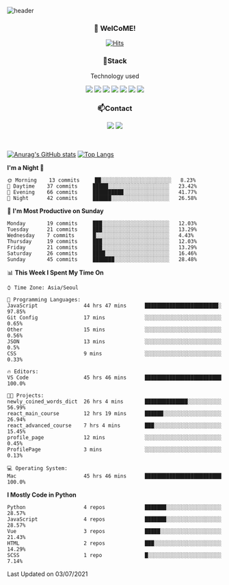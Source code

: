 ![header](https://capsule-render.vercel.app/api?type=waving&color=gradient&height=200&text=Kyungjoon&fontAlign=70&fontAlignY=40&animation=twinkling)

<h3 align="center">👋 WelCoME!</h3>

<div align=center>
  
[![Hits](https://hits.seeyoufarm.com/api/count/incr/badge.svg?url=https%3A%2F%2Fgithub.com%2Fuvula6921&count_bg=%2322BAC9&title_bg=%23827F7F&icon=iconify.svg&icon_color=%2325A27F&title=visits&edge_flat=false)](https://hits.seeyoufarm.com)
  
</div>
<h3 align="center">📌Stack</h3>
<p align="center">Technology used</p>
<div align="center"><img src="https://img.shields.io/badge/HTML5-E34F26?style=flat-square&logo=HTML5&logoColor=white"></img> <img src="https://img.shields.io/badge/CSS3-0A84FF?style=flat-square&logo=CSS3&logoColor=white"></img> <img src="https://img.shields.io/badge/JavaScript-FFCD11?style=flat-square&logo=JavaScript&logoColor=white"></img> <img src="https://img.shields.io/badge/React-00BCF6?style=flat-square&logo=React&logoColor=white"></img> <img src="https://img.shields.io/badge/jQuery-3655FF?style=flat-square&logo=jQuery&logoColor=white"></img> <img src="https://img.shields.io/badge/Ruby-E0115F?style=flat-square&logo=Ruby&logoColor=white"></img> <img src="https://img.shields.io/badge/Python-4B8BBE?style=flat-square&logo=Python&logoColor=white"></img></div>

<h3 align="center">📫Contact</h3>
<div align="center"><a href="https://velog.io/@uvula6921/"><img src="https://img.shields.io/badge/Blog-20c997?style=flat-square&logo=V&logoColor=white"/></a> <a href="pkj6921@gmail.com"><img src="https://img.shields.io/badge/Gmail-EA4335?style=flat-square&logo=Gmail&logoColor=white"/></a></div>
<br>
<br>

[![Anurag's GitHub stats](https://github-readme-stats.vercel.app/api?username=uvula6921&hide=stars,issues&show_icons=true&count_private=true&theme=tokyonight)](https://github.com/anuraghazra/github-readme-stats)
[![Top Langs](https://github-readme-stats.vercel.app/api/top-langs/?username=uvula6921&hide=css,jupyter%20notebook,html&exclude_repo=uvula6921,uvula6921.github.io&layout=compact&langs_count=8)](https://github.com/anuraghazra/github-readme-stats)

<!--START_SECTION:waka-->
**I'm a Night 🦉** 

```text
🌞 Morning    13 commits     ██░░░░░░░░░░░░░░░░░░░░░░░   8.23% 
🌆 Daytime    37 commits     █████░░░░░░░░░░░░░░░░░░░░   23.42% 
🌃 Evening    66 commits     ██████████░░░░░░░░░░░░░░░   41.77% 
🌙 Night      42 commits     ██████░░░░░░░░░░░░░░░░░░░   26.58%

```
📅 **I'm Most Productive on Sunday** 

```text
Monday       19 commits     ███░░░░░░░░░░░░░░░░░░░░░░   12.03% 
Tuesday      21 commits     ███░░░░░░░░░░░░░░░░░░░░░░   13.29% 
Wednesday    7 commits      █░░░░░░░░░░░░░░░░░░░░░░░░   4.43% 
Thursday     19 commits     ███░░░░░░░░░░░░░░░░░░░░░░   12.03% 
Friday       21 commits     ███░░░░░░░░░░░░░░░░░░░░░░   13.29% 
Saturday     26 commits     ████░░░░░░░░░░░░░░░░░░░░░   16.46% 
Sunday       45 commits     ███████░░░░░░░░░░░░░░░░░░   28.48%

```


📊 **This Week I Spent My Time On** 

```text
⌚︎ Time Zone: Asia/Seoul

💬 Programming Languages: 
JavaScript               44 hrs 47 mins      ████████████████████████░   97.85% 
Git Config               17 mins             ░░░░░░░░░░░░░░░░░░░░░░░░░   0.65% 
Other                    15 mins             ░░░░░░░░░░░░░░░░░░░░░░░░░   0.56% 
JSON                     13 mins             ░░░░░░░░░░░░░░░░░░░░░░░░░   0.5% 
CSS                      9 mins              ░░░░░░░░░░░░░░░░░░░░░░░░░   0.33%

🔥 Editors: 
VS Code                  45 hrs 46 mins      █████████████████████████   100.0%

🐱‍💻 Projects: 
newly_coined_words_dict  26 hrs 4 mins       ██████████████░░░░░░░░░░░   56.99% 
react_main_course        12 hrs 19 mins      ██████░░░░░░░░░░░░░░░░░░░   26.94% 
react_advanced_course    7 hrs 4 mins        ███░░░░░░░░░░░░░░░░░░░░░░   15.45% 
profile_page             12 mins             ░░░░░░░░░░░░░░░░░░░░░░░░░   0.45% 
ProfilePage              3 mins              ░░░░░░░░░░░░░░░░░░░░░░░░░   0.13%

💻 Operating System: 
Mac                      45 hrs 46 mins      █████████████████████████   100.0%

```

**I Mostly Code in Python** 

```text
Python                   4 repos             ███████░░░░░░░░░░░░░░░░░░   28.57% 
JavaScript               4 repos             ███████░░░░░░░░░░░░░░░░░░   28.57% 
Vue                      3 repos             █████░░░░░░░░░░░░░░░░░░░░   21.43% 
HTML                     2 repos             ███░░░░░░░░░░░░░░░░░░░░░░   14.29% 
SCSS                     1 repo              █░░░░░░░░░░░░░░░░░░░░░░░░   7.14%

```



 Last Updated on 03/07/2021
<!--END_SECTION:waka-->
